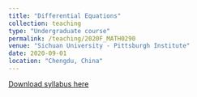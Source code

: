 ```yaml
---
title: "Differential Equations"
collection: teaching
type: "Undergraduate course"
permalink: /teaching/2020F_MATH0290
venue: "Sichuan University - Pittsburgh Institute"
date: 2020-09-01
location: "Chengdu, China"
---
```

[Download syllabus here](http://Liuchao-JIN.github.io/files/Teaching/2020F_MATH0290.pdf)

